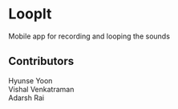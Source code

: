 # LoopIt
Mobile app for recording and looping the sounds

## Contributors
Hyunse Yoon\
Vishal Venkatraman\
Adarsh Rai

